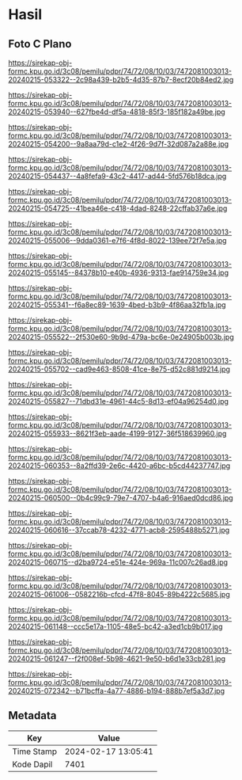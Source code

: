# Hasil

## Foto C Plano

https://sirekap-obj-formc.kpu.go.id/3c08/pemilu/pdpr/74/72/08/10/03/7472081003013-20240215-053322--2c98a439-b2b5-4d35-87b7-8ecf20b84ed2.jpg

https://sirekap-obj-formc.kpu.go.id/3c08/pemilu/pdpr/74/72/08/10/03/7472081003013-20240215-053940--627fbe4d-df5a-4818-85f3-185f182a49be.jpg

https://sirekap-obj-formc.kpu.go.id/3c08/pemilu/pdpr/74/72/08/10/03/7472081003013-20240215-054200--9a8aa79d-c1e2-4f26-9d7f-32d087a2a88e.jpg

https://sirekap-obj-formc.kpu.go.id/3c08/pemilu/pdpr/74/72/08/10/03/7472081003013-20240215-054437--4a8fefa9-43c2-4417-ad44-5fd576b18dca.jpg

https://sirekap-obj-formc.kpu.go.id/3c08/pemilu/pdpr/74/72/08/10/03/7472081003013-20240215-054725--41bea46e-c418-4dad-8248-22cffab37a6e.jpg

https://sirekap-obj-formc.kpu.go.id/3c08/pemilu/pdpr/74/72/08/10/03/7472081003013-20240215-055006--9dda0361-e7f6-4f8d-8022-139ee72f7e5a.jpg

https://sirekap-obj-formc.kpu.go.id/3c08/pemilu/pdpr/74/72/08/10/03/7472081003013-20240215-055145--84378b10-e40b-4936-9313-fae914759e34.jpg

https://sirekap-obj-formc.kpu.go.id/3c08/pemilu/pdpr/74/72/08/10/03/7472081003013-20240215-055341--f6a8ec89-1639-4bed-b3b9-4f86aa32fb1a.jpg

https://sirekap-obj-formc.kpu.go.id/3c08/pemilu/pdpr/74/72/08/10/03/7472081003013-20240215-055522--2f530e60-9b9d-479a-bc6e-0e24905b003b.jpg

https://sirekap-obj-formc.kpu.go.id/3c08/pemilu/pdpr/74/72/08/10/03/7472081003013-20240215-055702--cad9e463-8508-41ce-8e75-d52c881d9214.jpg

https://sirekap-obj-formc.kpu.go.id/3c08/pemilu/pdpr/74/72/08/10/03/7472081003013-20240215-055827--71dbd31e-4961-44c5-8d13-ef04a96254d0.jpg

https://sirekap-obj-formc.kpu.go.id/3c08/pemilu/pdpr/74/72/08/10/03/7472081003013-20240215-055933--8621f3eb-aade-4199-9127-36f518639960.jpg

https://sirekap-obj-formc.kpu.go.id/3c08/pemilu/pdpr/74/72/08/10/03/7472081003013-20240215-060353--8a2ffd39-2e6c-4420-a6bc-b5cd44237747.jpg

https://sirekap-obj-formc.kpu.go.id/3c08/pemilu/pdpr/74/72/08/10/03/7472081003013-20240215-060500--0b4c99c9-79e7-4707-b4a6-916aed0dcd86.jpg

https://sirekap-obj-formc.kpu.go.id/3c08/pemilu/pdpr/74/72/08/10/03/7472081003013-20240215-060616--37ccab78-4232-4771-acb8-2595488b5271.jpg

https://sirekap-obj-formc.kpu.go.id/3c08/pemilu/pdpr/74/72/08/10/03/7472081003013-20240215-060715--d2ba9724-e51e-424e-969a-11c007c26ad8.jpg

https://sirekap-obj-formc.kpu.go.id/3c08/pemilu/pdpr/74/72/08/10/03/7472081003013-20240215-061006--0582216b-cfcd-47f8-8045-89b4222c5685.jpg

https://sirekap-obj-formc.kpu.go.id/3c08/pemilu/pdpr/74/72/08/10/03/7472081003013-20240215-061148--ccc5e17a-1105-48e5-bc42-a3ed1cb9b017.jpg

https://sirekap-obj-formc.kpu.go.id/3c08/pemilu/pdpr/74/72/08/10/03/7472081003013-20240215-061247--f2f008ef-5b98-4621-9e50-b6d1e33cb281.jpg

https://sirekap-obj-formc.kpu.go.id/3c08/pemilu/pdpr/74/72/08/10/03/7472081003013-20240215-072342--b71bcffa-4a77-4886-b194-888b7ef5a3d7.jpg


## Metadata

| Key        | Value               |
| ---------- | ------------------- |
| Time Stamp | 2024-02-17 13:05:41 |
| Kode Dapil | 7401                |



